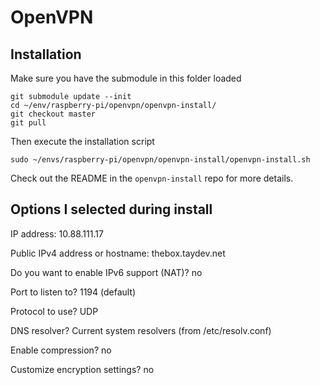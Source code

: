 # OpenVPN

## Installation

Make sure you have the submodule in this folder loaded

```
git submodule update --init
cd ~/env/raspberry-pi/openvpn/openvpn-install/
git checkout master
git pull
```

Then execute the installation script

```
sudo ~/envs/raspberry-pi/openvpn/openvpn-install/openvpn-install.sh
```

Check out the README in the `openvpn-install` repo for more details.

## Options I selected during install

IP address: 10.88.111.17

Public IPv4 address or hostname: thebox.taydev.net

Do you want to enable IPv6 support (NAT)? no

Port to listen to? 1194 (default)

Protocol to use? UDP

DNS resolver? Current system resolvers (from /etc/resolv.conf)

Enable compression? no

Customize encryption settings? no
